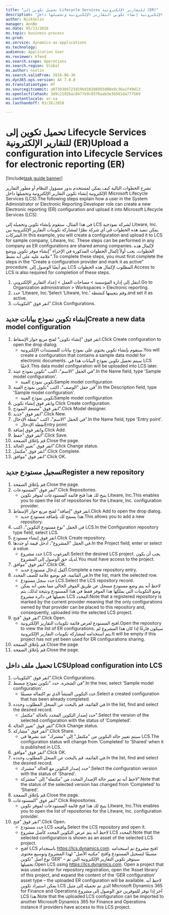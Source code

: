 ```yaml
--- 
title: "تحميل تكوين إلى Lifecycle Services للتقارير الإلكترونية (ER)"
description: "تشرح الخطوات التالية كيف يمكن لمستخدم بدور مسؤول النظام أو مطور التقارير الإلكترونية إنشاء تكوين التقارير الإلكترونية وتحميلها داخل Microsoft Lifecycle Services (LCS)."
author: NickSelin
manager: AnnBe
ms.date: 05/13/2016
ms.topic: business-process
ms.prod: 
ms.service: dynamics-ax-applications
ms.technology: 
audience: Application User
ms.reviewer: kfend
ms.search.scope: Operations
ms.search.region: Global
ms.author: nselin
ms.search.validFrom: 2016-06-30
ms.dyn365.ops.version: AX 7.0.0
ms.translationtype: HT
ms.sourcegitcommit: a0739304723d19b910388893d08e8c36a1f49d13
ms.openlocfilehash: 3d9c2192bac8477e9c9376aab3e3b561da777569
ms.contentlocale: ar-sa
ms.lasthandoff: 03/26/2018

---
```

# <a name="upload-a-configuration-into-lifecycle-services-for-electronic-reporting-er"></a><span data-ttu-id="617ff-103">تحميل تكوين إلى Lifecycle Services للتقارير الإلكترونية (ER)</span><span class="sxs-lookup"><span data-stu-id="617ff-103">Upload a configuration into Lifecycle Services for electronic reporting (ER)</span></span>

[!include[task guide banner](../../includes/task-guide-banner.md)]

<span data-ttu-id="617ff-104">تشرح الخطوات التالية كيف يمكن لمستخدم بدور مسؤول النظام أو مطور التقارير الإلكترونية إنشاء تكوين التقارير الإلكترونية وتحميلها داخل Microsoft Lifecycle Services (LCS).</span><span class="sxs-lookup"><span data-stu-id="617ff-104">The following steps explain how a user in the System Administrator or Electronic Reporting Developer role can create a new Electronic reporting (ER) configuration and upload it into Microsoft Lifecycle Services (LCS).</span></span>

<span data-ttu-id="617ff-105">في هذا المثال، ستقوم بإنشاء تكوين وتحميله إلى LCS لشركة نموذجية Litware, Inc. يمكن تنفيذ هذه الخطوات في أي شركة نظرًا لمشاركة تكوينات التقارير الإلكترونية بين الشركات.</span><span class="sxs-lookup"><span data-stu-id="617ff-105">In this example, you will create a configuration and upload it to LCS for sample company, Litware, Inc. These steps can be performed in any company as ER configurations are shared among companies.</span></span> <span data-ttu-id="617ff-106">لإكمال هذه الخطوات، يجب أولاً إكمال الخطوات المذكورة في الإجراء "إنشاء موفر تكوين ووضع علامة عليه على أنه نشط".</span><span class="sxs-lookup"><span data-stu-id="617ff-106">To complete these steps, you must first complete the steps in the “Create a configuration provider and mark it as active” procedure.</span></span> <span data-ttu-id="617ff-107">يتم أيضًا الوصول إلى LCS المطلوب لإكمال هذه الخطوات.</span><span class="sxs-lookup"><span data-stu-id="617ff-107">Access to LCS is also required for completion of these steps.</span></span>

1. <span data-ttu-id="617ff-108">انتقل إلى إدارة المؤسسة > مساحات العمل‬ > إعداد التقارير الإلكتروني‬.</span><span class="sxs-lookup"><span data-stu-id="617ff-108">Go to Organization administration > Workspaces > Electronic reporting.</span></span>
2. <span data-ttu-id="617ff-109">حدد ‘Litware, Inc.’</span><span class="sxs-lookup"><span data-stu-id="617ff-109">Select ‘Litware, Inc.’</span></span> <span data-ttu-id="617ff-110">وقم بتعيينها كنشطة.</span><span class="sxs-lookup"><span data-stu-id="617ff-110">and set it as active.</span></span>
3. <span data-ttu-id="617ff-111">انقر فوق "التكوينات".</span><span class="sxs-lookup"><span data-stu-id="617ff-111">Click Configurations.</span></span>

## <a name="create-a-new-data-model-configuration"></a><span data-ttu-id="617ff-112">إنشاء تكوين نموذج بيانات جديد</span><span class="sxs-lookup"><span data-stu-id="617ff-112">Create a new data model configuration</span></span>
1. <span data-ttu-id="617ff-113">انقر فوق "إنشاء تكوين" لفتح مربع حوار الإسقاط‬.</span><span class="sxs-lookup"><span data-stu-id="617ff-113">Click Create configuration to open the drop dialog.</span></span>
    * <span data-ttu-id="617ff-114">ستقوم بإنشاء تكوين يحتوي على نموذج بيانات للمستندات الإلكترونية.</span><span class="sxs-lookup"><span data-stu-id="617ff-114">You will create a configuration that contains a sample data model for electronic documents.</span></span> <span data-ttu-id="617ff-115">سيتم تحميل تكوين نموذج البيانات هذا في LCS لاحقًا.</span><span class="sxs-lookup"><span data-stu-id="617ff-115">This data model configuration will be uploaded into LCS later.</span></span>  
2. <span data-ttu-id="617ff-116">في الحقل "الاسم"، اكتب "تكوين نموذج عينة".</span><span class="sxs-lookup"><span data-stu-id="617ff-116">In the Name field, type 'Sample model configuration'.</span></span>
    * <span data-ttu-id="617ff-117">تكوين نموذج العينة</span><span class="sxs-lookup"><span data-stu-id="617ff-117">Sample model configuration</span></span>  
3. <span data-ttu-id="617ff-118">في حقل "الوصف"، اكتب "تكوين نموذج العينة".</span><span class="sxs-lookup"><span data-stu-id="617ff-118">In the Description field, type 'Sample model configuration'.</span></span>
    * <span data-ttu-id="617ff-119">تكوين نموذج العينة</span><span class="sxs-lookup"><span data-stu-id="617ff-119">Sample model configuration</span></span>  
4. <span data-ttu-id="617ff-120">وانقر فوق إنشاء تكوين.</span><span class="sxs-lookup"><span data-stu-id="617ff-120">Click Create configuration.</span></span>
5. <span data-ttu-id="617ff-121">انقر فوق "مصمم النموذج".</span><span class="sxs-lookup"><span data-stu-id="617ff-121">Click Model designer.</span></span>
6. <span data-ttu-id="617ff-122">انقر فوق "جديد".</span><span class="sxs-lookup"><span data-stu-id="617ff-122">Click New.</span></span>
7. <span data-ttu-id="617ff-123">في الحقل "الاسم"، اكتب "نقطة الإدخال".</span><span class="sxs-lookup"><span data-stu-id="617ff-123">In the Name field, type 'Entry point'.</span></span>
    * <span data-ttu-id="617ff-124">نقطة الإدخال</span><span class="sxs-lookup"><span data-stu-id="617ff-124">Entry point</span></span>  
8. <span data-ttu-id="617ff-125">وانقر فوق إضافة.</span><span class="sxs-lookup"><span data-stu-id="617ff-125">Click Add.</span></span>
9. <span data-ttu-id="617ff-126">انقر فوق "حفظ".</span><span class="sxs-lookup"><span data-stu-id="617ff-126">Click Save.</span></span>
10. <span data-ttu-id="617ff-127">قم بإغلاق الصفحة.</span><span class="sxs-lookup"><span data-stu-id="617ff-127">Close the page.</span></span>
11. <span data-ttu-id="617ff-128">انقر فوق "تغيير الحالة".</span><span class="sxs-lookup"><span data-stu-id="617ff-128">Click Change status.</span></span>
12. <span data-ttu-id="617ff-129">انقر فوق "مكتمل".</span><span class="sxs-lookup"><span data-stu-id="617ff-129">Click Complete.</span></span>
13. <span data-ttu-id="617ff-130">انقر فوق "موافق".</span><span class="sxs-lookup"><span data-stu-id="617ff-130">Click OK.</span></span>

## <a name="register-a-new--repository"></a><span data-ttu-id="617ff-131">تسجيل مستودع جديد</span><span class="sxs-lookup"><span data-stu-id="617ff-131">Register a new  repository</span></span>
1. <span data-ttu-id="617ff-132">قم بإغلاق الصفحة.</span><span class="sxs-lookup"><span data-stu-id="617ff-132">Close the page.</span></span>
2. <span data-ttu-id="617ff-133">انقر فوق "المستودعات".</span><span class="sxs-lookup"><span data-stu-id="617ff-133">Click Repositories.</span></span>
    * <span data-ttu-id="617ff-134">يتيح لك هذا فتح قائمة المستودعات لموفر تكوين Litware, Inc.</span><span class="sxs-lookup"><span data-stu-id="617ff-134">This enables you to open the list of repositories for the Litware, Inc. configuration provider.</span></span>  
3. <span data-ttu-id="617ff-135">انقر فوق "إضافة" لفتح مربع حوار الإسقاط‬.</span><span class="sxs-lookup"><span data-stu-id="617ff-135">Click Add to open the drop dialog.</span></span>
    * <span data-ttu-id="617ff-136">هذا يسمح لك بإضافة مستودع جديد.</span><span class="sxs-lookup"><span data-stu-id="617ff-136">This allows you to add a new repository.</span></span>  
4. <span data-ttu-id="617ff-137">في الحقل "نوع مستودع التكوين"، اكتب LCS.</span><span class="sxs-lookup"><span data-stu-id="617ff-137">In the Configuration repository type field, select LCS.</span></span>
5. <span data-ttu-id="617ff-138">انقر فوق إنشاء مستودع.</span><span class="sxs-lookup"><span data-stu-id="617ff-138">Click Create repository.</span></span>
6. <span data-ttu-id="617ff-139">في الحقل "المشروع"، أدخل قيمة أو حددها.</span><span class="sxs-lookup"><span data-stu-id="617ff-139">In the Project field, enter or select a value.</span></span>
    * <span data-ttu-id="617ff-140">حدد مشروع LCS المرغوب.</span><span class="sxs-lookup"><span data-stu-id="617ff-140">Select the desired LCS project.</span></span> <span data-ttu-id="617ff-141">يجب أن يكون لديك حق الوصول إلى المشروع.</span><span class="sxs-lookup"><span data-stu-id="617ff-141">You must have access to the project.</span></span>  
7. <span data-ttu-id="617ff-142">انقر فوق "موافق".</span><span class="sxs-lookup"><span data-stu-id="617ff-142">Click OK.</span></span>
    * <span data-ttu-id="617ff-143">أكمل إدخال مستودع جديد.</span><span class="sxs-lookup"><span data-stu-id="617ff-143">Complete a new repository entry.</span></span>  
8. <span data-ttu-id="617ff-144">في القائمة، قم بوضع علامة للصف المحدد.</span><span class="sxs-lookup"><span data-stu-id="617ff-144">In the list, mark the selected row.</span></span>
    * <span data-ttu-id="617ff-145">حدد سجل مستودع LCS.</span><span class="sxs-lookup"><span data-stu-id="617ff-145">Select the LCS repository record.</span></span>  
    * <span data-ttu-id="617ff-146">لاحظ أنه يتم وضع مستودع مسجل عن طريق الموفر الحالي مما يعني أنه يمكن وضع التكوينات التي يملكها هذا الموفر فقط في هذا المستودع ونتيجة لذلك، يتم تحميلها في دائرة مشروع LCS المحدد.</span><span class="sxs-lookup"><span data-stu-id="617ff-146">Note that a registered repository is marked by the current provider meaning that the only configurations owned by that provider can be placed to this repository and, consequently, uploaded into the selected LCS project.</span></span>  
9. <span data-ttu-id="617ff-147">انقر فوق "فتح".</span><span class="sxs-lookup"><span data-stu-id="617ff-147">Click Open.</span></span>
    * <span data-ttu-id="617ff-148">افتح المستودع لعرض قائمة تكوينات التقارير الإلكترونية.</span><span class="sxs-lookup"><span data-stu-id="617ff-148">Open the repository to view the list of ER configurations.</span></span> <span data-ttu-id="617ff-149">سيكون فارغًا إذا كان هذا المشروع لم يتم استخدامه لمشاركة تكوينات التقارير الإلكترونية.</span><span class="sxs-lookup"><span data-stu-id="617ff-149">It will be empty if this project has not yet been used for ER configurations sharing.</span></span>  
10. <span data-ttu-id="617ff-150">قم بإغلاق الصفحة.</span><span class="sxs-lookup"><span data-stu-id="617ff-150">Close the page.</span></span>
11. <span data-ttu-id="617ff-151">قم بإغلاق الصفحة.</span><span class="sxs-lookup"><span data-stu-id="617ff-151">Close the page.</span></span>

## <a name="upload-configuration-into-lcs"></a><span data-ttu-id="617ff-152">تحميل ملف داخل LCS</span><span class="sxs-lookup"><span data-stu-id="617ff-152">Upload configuration into LCS</span></span>
1. <span data-ttu-id="617ff-153">انقر فوق "التكوينات".</span><span class="sxs-lookup"><span data-stu-id="617ff-153">Click Configurations.</span></span>
2. <span data-ttu-id="617ff-154">في الشجرة، حدد "تكوين نموذج مبسط".</span><span class="sxs-lookup"><span data-stu-id="617ff-154">In the tree, select 'Sample model configuration'.</span></span>
    * <span data-ttu-id="617ff-155">حدد التكوين المنشأ الذي تم اكتماله مسبقًا.</span><span class="sxs-lookup"><span data-stu-id="617ff-155">Select a created configuration that has been already completed.</span></span>  
3. <span data-ttu-id="617ff-156">في القائمة، قم بالبحث عن السجل المطلوب وحدده.</span><span class="sxs-lookup"><span data-stu-id="617ff-156">In the list, find and select the desired record.</span></span>
    * <span data-ttu-id="617ff-157">حدد إصدار التكوين المحدد بالحالة "مكتمل".</span><span class="sxs-lookup"><span data-stu-id="617ff-157">Select the version of the selected configuration with the status of ‘Completed’.</span></span>  
4. <span data-ttu-id="617ff-158">انقر فوق "تغيير الحالة".</span><span class="sxs-lookup"><span data-stu-id="617ff-158">Click Change status.</span></span>
5. <span data-ttu-id="617ff-159">انقر فوق "مشاركة".</span><span class="sxs-lookup"><span data-stu-id="617ff-159">Click Share.</span></span>
    * <span data-ttu-id="617ff-160">سيتم تغيير حالة التكوين من "مكتمل" إلى "مشترك" عند نشرها في LCS.</span><span class="sxs-lookup"><span data-stu-id="617ff-160">The configuration status will change from ‘Completed’ to ‘Shared’ when it is published in LCS.</span></span>  
6. <span data-ttu-id="617ff-161">انقر فوق "موافق".</span><span class="sxs-lookup"><span data-stu-id="617ff-161">Click OK.</span></span>
7. <span data-ttu-id="617ff-162">في القائمة، قم بالبحث عن السجل المطلوب وحدده.</span><span class="sxs-lookup"><span data-stu-id="617ff-162">In the list, find and select the desired record.</span></span>
    * <span data-ttu-id="617ff-163">حدد إصدار التكوين مع الحالة "مشترك".</span><span class="sxs-lookup"><span data-stu-id="617ff-163">Select the configuration version with the status of 'Shared'.</span></span>  
    * <span data-ttu-id="617ff-164">لاحظ أنه تم تغيير حالة الإصدار المحدد من "مكتملة" إلى "مشتركة".</span><span class="sxs-lookup"><span data-stu-id="617ff-164">Note that the status of the selected version has changed from ‘Completed’ to ‘Shared’.</span></span>  
8. <span data-ttu-id="617ff-165">قم بإغلاق الصفحة.</span><span class="sxs-lookup"><span data-stu-id="617ff-165">Close the page.</span></span>
9. <span data-ttu-id="617ff-166">انقر فوق "المستودعات".</span><span class="sxs-lookup"><span data-stu-id="617ff-166">Click Repositories.</span></span>
    * <span data-ttu-id="617ff-167">يتيح لك هذا فتح قائمة المستودعات لموفر تكوين Litware, Inc.</span><span class="sxs-lookup"><span data-stu-id="617ff-167">This enables you to open the list of repositories for the Litware, Inc. configuration provider.</span></span>  
10. <span data-ttu-id="617ff-168">انقر فوق "فتح".</span><span class="sxs-lookup"><span data-stu-id="617ff-168">Click Open.</span></span>
    * <span data-ttu-id="617ff-169">حدد مستودع LCS وافتحه.</span><span class="sxs-lookup"><span data-stu-id="617ff-169">Select the LCS repository and open it.</span></span>  
    * <span data-ttu-id="617ff-170">لاحظ أنه يتم عرض التكوين المحدد كأصل مشروع LCS المحدد.</span><span class="sxs-lookup"><span data-stu-id="617ff-170">Note that the selected configuration is shown as an asset of the selected LCS project.</span></span>  
    * <span data-ttu-id="617ff-171">افتح LCS باستخدام https://lcs.dynamics.com. افتح مشروع تم استخدامه مسبقًا لتسجيل المستودع وافتح "مكتبة الأصل" لهذا المشروع وتوسيع محتوى نوع أصل "تكوين GER" – سيتوفر تكوين التقارير الإلكترونية التي تم تحميلها.</span><span class="sxs-lookup"><span data-stu-id="617ff-171">Open LCS using https://lcs.dynamics.com. Open a project that was used earlier for repository registration, open the ‘Asset library’ of this project, and expand the content of the ‘GER configuration’ asset type – the uploaded ER configuration will be available.</span></span> <span data-ttu-id="617ff-172">لاحظ أنه يمكن استيراد تكوين LCS الذي تم تحميله إلى مثيل Microsoft Dynamics 365 for Finance and Operations آخر إذا توفر للموفرين حق الوصول إلى مشروع LCS هذا.</span><span class="sxs-lookup"><span data-stu-id="617ff-172">Note that the uploaded LCS configuration can be imported to another Microsoft Dynamics 365 for Finance and Operations instance if providers have access to this LCS project.</span></span>  


